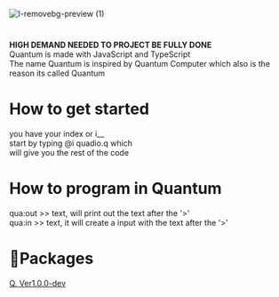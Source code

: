 ![I-removebg-preview (1)](https://github.com/user-attachments/assets/bad65f32-c9fa-48f6-a669-a59897a00e2c)


# 
**HIGH DEMAND NEEDED TO PROJECT BE FULLY DONE**<br />
Quantum is made with JavaScript and TypeScript <br />
The name Quantum is inspired by Quantum Computer which also is the reason its called Quantum <br />

# How to get started
  you have your index or i__ <br />
  start by typing @i quadio.q which <br />
  will give you the rest of the code <br />

# How to program in Quantum
  qua:out >> text, will print out the text after the '>' <br />
  qua:in >> text, it will create a input with the text after the '>' <br />


# 📂Packages
 [Q. Ver1.0.0-dev](https://github.com/seba495g/Quantum/releases/tag/Quantum%2Fv1.0.0) <br />
